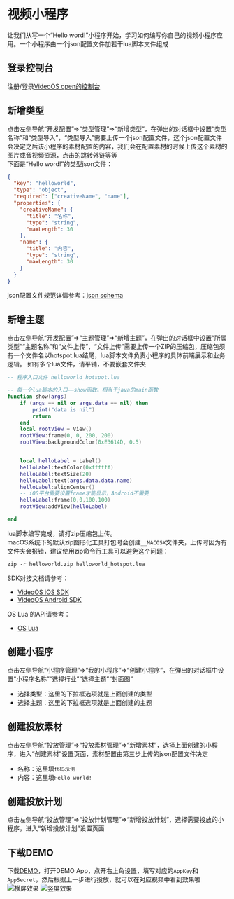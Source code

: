 # 视频小程序
让我们从写一个“Hello word!”小程序开始，学习如何编写你自己的视频小程序应用。一个小程序由一个json配置文件加若干lua脚本文件组成

## 登录控制台
注册/登录<a href="https://os-saas.videojj.com/" target="_blank">VideoOS open的控制台</a>

## 新增类型
点击左侧导航“开发配置”=>“类型管理”=>“新增类型”，在弹出的对话框中设置“类型名称”和“类型导入”，“类型导入”需要上传一个json配置文件，这个json配置文件会决定之后该小程序的素材配置的内容，我们会在配置素材的时候上传这个素材的图片或音视频资源，点击的跳转外链等等  
下面是“Hello word!”的类型json文件：  
```json
{
  "key": "helloworld",
  "type": "object",
  "required": ["creativeName", "name"],
  "properties": {
    "creativeName": {
      "title": "名称",
      "type": "string",
      "maxLength": 30
    },
    "name": {
      "title": "内容",
      "type": "string",
      "maxLength": 30
    }
  }
}
```
json配置文件规范详情参考：[json schema](jsonschema.md)  

## 新增主题
点击左侧导航“开发配置”=>“主题管理”=>“新增主题”，在弹出的对话框中设置“所属类型”“主题名称”和“文件上传”，“文件上传”需要上传一个ZIP的压缩包，压缩包须有一个文件名以hotspot.lua结尾，lua脚本文件负责小程序的具体前端展示和业务逻辑。
  如有多个lua文件，请平铺，不要嵌套文件夹  

```lua
-- 程序入口文件 helloworld_hotspot.lua

-- 每一个lua脚本的入口——show函数。相当于java的main函数
function show(args)
    if (args == nil or args.data == nil) then
        print("data is nil")
        return
    end
    local rootView = View()
    rootView:frame(0, 0, 200, 200)
    rootView:backgroundColor(0xE3614D, 0.5)


    local helloLabel = Label()
    helloLabel:textColor(0xffffff)
    helloLabel:textSize(20)
    helloLabel:text(args.data.data.name)
    helloLabel:alignCenter()
    -- iOS平台需要设置frame才能显示，Android不需要
    helloLabel:frame(0,0,100,100)
    rootView:addView(helloLabel)

end

```

lua脚本编写完成，请打zip压缩包上传。  
macOS系统下的默认zip图形化工具打包时会创建`__MACOSX`文件夹，上传时因为有文件夹会报错，建议使用zip命令行工具可以避免这个问题：
```shell
zip -r helloworld.zip helloworld_hotspot.lua
```
SDK对接文档请参考：  

* <a href="http://docs.videojj.com/docs/videoos-ios-sdk" target="_blank">VideoOS iOS SDK</a>
* <a href="http://docs.videojj.com/docs/videoos-android-sdk" target="_blank">VideoOS Android SDK</a>

OS Lua 的API请参考：  

* <a href="http://docs.videojj.com/docs/videoos-lua-app" target="_blank">OS Lua</a>  

## 创建小程序
点击左侧导航“小程序管理”=>“我的小程序”=>“创建小程序”，在弹出的对话框中设置“小程序名称”“选择行业”“选择主题”“封面图”  
 
* 选择类型：这里的下拉框选项就是上面创建的类型
* 选择主题：这里的下拉框选项就是上面创建的主题

## 创建投放素材
点击左侧导航“投放管理”=>“投放素材管理”=>“新增素材”，选择上面创建的小程序，进入“创建素材”设置页面，素材配置由第三步上传的json配置文件决定

* 名称：这里填`代码示例`
* 内容：这里填`Hello world!`

## 创建投放计划
点击左侧导航“投放管理”=>“投放计划管理”=>“新增投放计划”，选择需要投放的小程序，进入“新增投放计划”设置页面

## 下载DEMO
下载[DEMO](demo.md)，打开DEMO App，点开右上角设置，填写对应的`AppKey`和`AppSecret`，然后根据上一步进行投放，就可以在对应视频中看到效果啦  
![横屏效果](https://static.videojj.com/dev/Image/appdemo-landscape.png "landscape")
![竖屏效果](https://static.videojj.com/dev/Image/appdemo-portrait.png "portrait")
